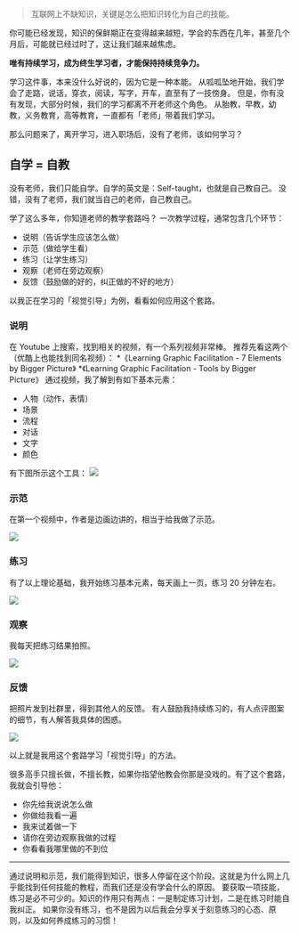 >互联网上不缺知识，关键是怎么把知识转化为自己的技能。

你可能已经发现，知识的保鲜期正在变得越来越短，学会的东西在几年，甚至几个月后，可能就已经过时了，这让我们越来越焦虑。

**唯有持续学习，成为终生学习者，才能保持持续竞争力。**

学习这件事，本来没什么好说的，因为它是一种本能。
从呱呱坠地开始，我们学会了走路，说话，穿衣，阅读，写字，开车，直至有了一技傍身。
但是，你有没有发现，大部分时候，我们的学习都离不开老师这个角色。
从胎教，早教，幼教，义务教育，高等教育，一直都有「老师」带着我们学习。

那么问题来了，离开学习，进入职场后，没有了老师，该如何学习？

## 自学 = 自教
没有老师，我们只能自学。自学的英文是：Self-taught，也就是自己教自己。
没错，没有了老师，我们就当自己的老师，自己教自己。

学了这么多年，你知道老师的教学套路吗？
一次教学过程，通常包含几个环节：
* 说明（告诉学生应该怎么做）
* 示范（做给学生看）
* 练习（让学生练习）
* 观察（老师在旁边观察）
* 反馈（鼓励做的好的，纠正做的不好的地方）

以我正在学习的「视觉引导」为例，看看如何应用这个套路。

### 说明
在 Youtube 上搜索，找到相关的视频，有一个系列视频非常棒。
推荐先看这两个（优酷上也能找到同名视频）：
*《Learning Graphic Facilitation - 7 Elements by Bigger Picture》
*《Learning Graphic Facilitation - Tools by Bigger Picture》
通过视频，我了解到有如下基本元素：
* 人物（动作，表情）
* 场景
* 流程
* 对话
* 文字
* 颜色

有下图所示这个工具：
![](./_image/2017-02-17-07-47-22.jpg)


### 示范
在第一个视频中，作者是边画边讲的，相当于给我做了示范。

![](./_image/2017-02-17-07-52-38.jpg)

### 练习
有了以上理论基础，我开始练习基本元素，每天画上一页，练习 20 分钟左右。

![](./_image/2017-02-17-08-08-58.jpg)



### 观察
我每天把练习结果拍照。

![](./_image/2017-02-17-08-00-21.jpg)

### 反馈
把照片发到社群里，得到其他人的反馈。
有人鼓励我持续练习的，有人点评图案的细节，有人解答我具体的困惑。

![](./_image/2017-02-17-08-07-19.jpg)

以上就是我用这个套路学习「视觉引导」的方法。 

很多高手只擅长做，不擅长教，如果你指望他教会你那是没戏的。有了这个套路，我就会引导他：
* 你先给我说说怎么做
* 你做给我看一遍
* 我来试着做一下
* 请你在旁边观察我做的过程
* 你看看我哪里做的不到位

---
通过说明和示范，我们能得到知识，很多人停留在这个阶段。这就是为什么网上几乎能找到任何技能的教程，而我们还是没有学会什么的原因。
要获取一项技能，练习是必不可少的。知识的作用只有两点：一是制定练习计划，二是在练习时能自我纠正。
如果你没有练习，也不是因为以后我会分享关于刻意练习的心态、原则，以及如何养成练习的习惯！